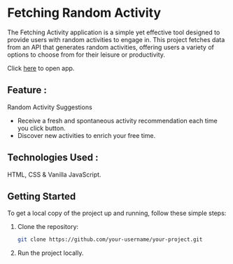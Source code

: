 # Fetching Random Activity
The Fetching Activity application is a simple yet effective tool designed to provide users with random activities to engage in. This project fetches data from an API that generates random activities, offering users a variety of options to choose from for their leisure or productivity.

Click [here](https://amancantgit.github.io/Fetching-Activity/) to open app.

## Feature :
Random Activity Suggestions
- Receive a fresh and spontaneous activity recommendation each time you click button.
- Discover new activities to enrich your free time.

## Technologies Used :
HTML, CSS & Vanilla JavaScript.

## Getting Started
To get a local copy of the project up and running, follow these simple steps:

1. Clone the repository:
   ```sh
   git clone https://github.com/your-username/your-project.git

2. Run the project locally.
